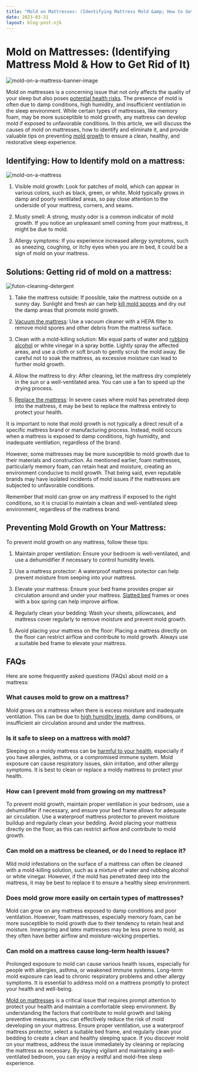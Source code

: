```yaml
---
title: "Mold on Mattresses: (Identifying Mattress Mold &amp; How to Get Rid of It)"
date: 2023-03-31
layout: blog-post.njk
---
```


# Mold on Mattresses: (Identifying Mattress Mold & How to Get Rid of It)

![mold-on-a-mattress-banner-image](/images/blog/Most-Attractive-Youtube-Thumbnail-2023-03-30T211954.437-1024x576.png)

Mold on mattresses is a concerning issue that not only affects the quality of your sleep but also poses [potential health risks](https://www.cdc.gov/mold/default.htm#:~:text=For%20some%20people%2C%20mold%20can,in%20their%20lungs%20from%20mold.). The presence of mold is often due to damp conditions, high humidity, and insufficient ventilation in the sleep environment. While certain types of mattresses, like memory foam, may be more susceptible to mold growth, any mattress can develop mold if exposed to unfavorable conditions. In this article, we will discuss the causes of mold on mattresses, how to identify and eliminate it, and provide valuable tips on preventing [mold growth](https://www.epa.gov/mold/why-mold-growing-my-home#:~:text=Molds%20reproduce%20by%20means%20of,grow%20without%20water%20or%20moisture.) to ensure a clean, healthy, and restorative sleep experience.

## Identifying: How to Identify mold on a mattress:

![mold-on-a-mattress](/images/blog/MoldyTempurpedic-1024x768.jpeg)

1. Visible mold growth: Look for patches of mold, which can appear in various colors, such as black, green, or white. Mold typically grows in damp and poorly ventilated areas, so pay close attention to the underside of your mattress, corners, and seams.

3. Musty smell: A strong, musty odor is a common indicator of mold growth. If you notice an unpleasant smell coming from your mattress, it might be due to mold.

5. Allergy symptoms: If you experience increased allergy symptoms, such as sneezing, coughing, or itchy eyes when you are in bed, it could be a sign of mold on your mattress.

## Solutions: Getting rid of mold on a mattress:

![futon-cleaning-detergent](/images/blog/Add-a-heading-70-1024x819.png)

1. Take the mattress outside: If possible, take the mattress outside on a sunny day. Sunlight and fresh air can help [kill mold spores](https://www.homedepot.com/c/ah/how-to-get-rid-of-mold/9ba683603be9fa5395fab907c52351c#:~:text=Use%20undiluted%20white%20vinegar%20on,solution%20of%20ammonia%20and%20water.) and dry out the damp areas that promote mold growth.

3. [Vacuum the mattress](https://www.abedderworld.com/mattress-vacuums.html/): Use a vacuum cleaner with a HEPA filter to remove mold spores and other debris from the mattress surface.

5. Clean with a mold-killing solution: Mix equal parts of water and [rubbing alcohol](https://www.abedderworld.com/what-happens-when-you-spray-rubbing-alcohol-on-your-mattress.html/) or white vinegar in a spray bottle. Lightly spray the affected areas, and use a cloth or soft brush to gently scrub the mold away. Be careful not to soak the mattress, as excessive moisture can lead to further mold growth.

7. Allow the mattress to dry: After cleaning, let the mattress dry completely in the sun or a well-ventilated area. You can use a fan to speed up the drying process.

9. [Replace the mattress](https://www.abedderworld.com/top-mattress-picks.html/): In severe cases where mold has penetrated deep into the mattress, it may be best to replace the mattress entirely to protect your health.

It is important to note that mold growth is not typically a direct result of a specific mattress brand or manufacturing process. Instead, mold occurs when a mattress is exposed to damp conditions, high humidity, and inadequate ventilation, regardless of the brand.

However, some mattresses may be more susceptible to mold growth due to their materials and construction. As mentioned earlier, foam mattresses, particularly memory foam, can retain heat and moisture, creating an environment conducive to mold growth. That being said, even reputable brands may have isolated incidents of mold issues if the mattresses are subjected to unfavorable conditions.

Remember that mold can grow on any mattress if exposed to the right conditions, so it is crucial to maintain a clean and well-ventilated sleep environment, regardless of the mattress brand.

## Preventing Mold Growth on Your Mattress:

To prevent mold growth on any mattress, follow these tips:

1. Maintain proper ventilation: Ensure your bedroom is well-ventilated, and use a dehumidifier if necessary to control humidity levels.

3. Use a mattress protector: A waterproof mattress protector can help prevent moisture from seeping into your mattress.

5. Elevate your mattress: Ensure your bed frame provides proper air circulation around and under your mattress. [Slatted bed](https://www.abedderworld.com/18-beautiful-slatted-bed-bases-that-do-not-require-a-box-spring.html/) frames or ones with a box spring can help improve airflow.

7. Regularly clean your bedding: Wash your sheets, pillowcases, and mattress cover regularly to remove moisture and prevent mold growth.

9. Avoid placing your mattress on the floor: Placing a mattress directly on the floor can restrict airflow and contribute to mold growth. Always use a suitable bed frame to elevate your mattress.

## FAQs

Here are some frequently asked questions (FAQs) about mold on a mattress:

### What causes mold to grow on a mattress?

Mold grows on a mattress when there is excess moisture and inadequate ventilation. This can be due to [high humidity levels](https://epi.dph.ncdhhs.gov/oee/mold/conditions.html#:~:text=If%20there%20are%20no%20cold,mold%20will%20almost%20certainly%20grow.), damp conditions, or insufficient air circulation around and under the mattress.

### Is it safe to sleep on a mattress with mold?

Sleeping on a moldy mattress can be [harmful to your health](https://www.mayoclinic.org/diseases-conditions/mold-allergy/symptoms-causes/syc-20351519), especially if you have allergies, asthma, or a compromised immune system. Mold exposure can cause respiratory issues, skin irritation, and other allergy symptoms. It is best to clean or replace a moldy mattress to protect your health.

### How can I prevent mold from growing on my mattress?

To prevent mold growth, maintain proper ventilation in your bedroom, use a dehumidifier if necessary, and ensure your bed frame allows for adequate air circulation. Use a waterproof mattress protector to prevent moisture buildup and regularly clean your bedding. Avoid placing your mattress directly on the floor, as this can restrict airflow and contribute to mold growth.

### Can mold on a mattress be cleaned, or do I need to replace it?

Mild mold infestations on the surface of a mattress can often be cleaned with a mold-killing solution, such as a mixture of water and rubbing alcohol or white vinegar. However, if the mold has penetrated deep into the mattress, it may be best to replace it to ensure a healthy sleep environment.

### Does mold grow more easily on certain types of mattresses?

Mold can grow on any mattress exposed to damp conditions and poor ventilation. However, foam mattresses, especially memory foam, can be more susceptible to mold growth due to their tendency to retain heat and moisture. Innerspring and latex mattresses may be less prone to mold, as they often have better airflow and moisture-wicking properties.

### Can mold on a mattress cause long-term health issues?

Prolonged exposure to mold can cause various health issues, especially for people with allergies, asthma, or weakened immune systems. Long-term mold exposure can lead to chronic respiratory problems and other allergy symptoms. It is essential to address mold on a mattress promptly to protect your health and well-being.

[Mold on mattresses](https://abc7news.com/tempupedic-mattress-mold-found-on-tempurpedic-refund-7-your-side/1056292/) is a critical issue that requires prompt attention to protect your health and maintain a comfortable sleep environment. By understanding the factors that contribute to mold growth and taking preventive measures, you can effectively reduce the risk of mold developing on your mattress. Ensure proper ventilation, use a waterproof mattress protector, select a suitable bed frame, and regularly clean your bedding to create a clean and healthy sleeping space. If you discover mold on your mattress, address the issue immediately by cleaning or replacing the mattress as necessary. By staying vigilant and maintaining a well-ventilated bedroom, you can enjoy a restful and mold-free sleep experience.
